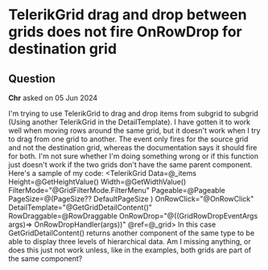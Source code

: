 # TelerikGrid drag and drop between grids does not fire OnRowDrop for destination grid

## Question

**Chr** asked on 05 Jun 2024

I'm trying to use TelerikGrid to drag and drop items from subgrid to subgrid (Using another TelerikGrid in the DetailTemplate). I have gotten it to work well when moving rows around the same grid, but it doesn't work when I try to drag from one grid to another. The event only fires for the source grid and not the destination grid, whereas the documentation says it should fire for both. I'm not sure whether I'm doing something wrong or if this function just doesn't work if the two grids don't have the same parent component. Here's a sample of my code: <TelerikGrid Data=@_items Height=@GetHeightValue() Width=@GetWidthValue() FilterMode="@GridFilterMode.FilterMenu" Pageable=@Pageable PageSize=@(PageSize?? DefaultPageSize ) OnRowClick="@OnRowClick" DetailTemplate="@GetGridDetailContent()" RowDraggable=@RowDraggable OnRowDrop="@((GridRowDropEventArgs<DataType> args)=> OnRowDropHandler(args))" @ref=@_grid> <GridSettings> <GridRowDraggableSettings DragClueField="@nameof(DataType.Name)"> </GridRowDraggableSettings> </GridSettings> In this case GetGridDetailContent() returns another component of the same type to be able to display three levels of hierarchical data. Am I missing anything, or does this just not work unless, like in the examples, both grids are part of the same component?
